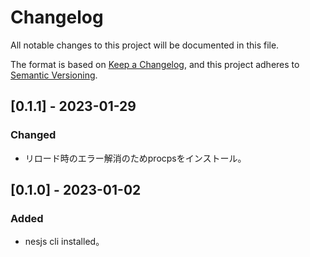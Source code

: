 # Changelog

All notable changes to this project will be documented in this file.

The format is based on [Keep a Changelog](https://keepachangelog.com/en/1.0.0/),
and this project adheres to [Semantic Versioning](https://semver.org/spec/v2.0.0.html).

## [0.1.1] - 2023-01-29
### Changed
- リロード時のエラー解消のためprocpsをインストール。

## [0.1.0] - 2023-01-02
### Added
- nesjs cli installed。